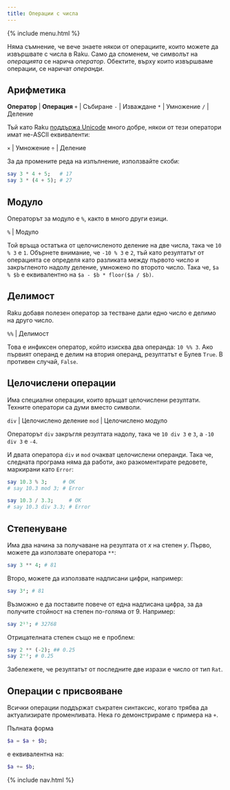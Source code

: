 ```yaml
---
title: Операции с числа
---
```


{% include menu.html %}

Няма съмнение, че вече знаете някои от операциите, които можете да извършвате с числа в Raku. Само да споменем, че символът на _операцията_ се нарича _оператор_. Обектите, върху които извършваме операции, се наричат _операнди_.

## Арифметика

**Оператор** | **Операция**
`+` | Събиране
`-` | Изваждане
`*` | Умножение
`/` | Деление

Тъй като Raku [поддържа Unicode](/bg/essentials/on-unicode) много добре, някои от тези оператори имат не-ASCII еквиваленти:

`×` | Умножение
`÷` | Деление

За да промените реда на изпълнение, използвайте скоби:

```raku
say 3 * 4 + 5;   # 17
say 3 * (4 + 5); # 27
```

## Модуло

Операторът за модуло е `%`, както в много други езици.

`%` | Модуло

Той връща остатъка от целочисленото деление на две числа, така че `10 % 3` е `1`. Обърнете внимание, че `-10 % 3` е `2`, тъй като резултатът от операцията се определя като разликата между първото число и закръгленото надолу деление, умножено по второто число. Така че, `$a % $b` е еквивалентно на `$a - $b * floor($a / $b)`.

## Делимост

Raku добавя полезен оператор за тестване дали едно число е делимо на друго число.

`%%` | Делимост

Това е инфиксен оператор, който изисква два операнда: `10 %% 3`. Ако първият операнд е делим на втория операнд, резултатът е Булев `True`. В противен случай, `False`.

## Целочислени операции

Има специални операции, които връщат целочислени резултати. Техните оператори са думи вместо символи.

`div` | Целочислено деление
`mod` | Целочислено модуло

Операторът `div` закръгля резултата надолу, така че `10 div 3` е `3`, а `-10 div 3` е `-4`.

И двата оператора `div` и `mod` очакват целочислени операнди. Така че, следната програма няма да работи, ако разкоментирате редовете, маркирани като `Error`:

```raku
say 10.3 % 3;     # OK
# say 10.3 mod 3; # Error

say 10.3 / 3.3;     # OK
# say 10.3 div 3.3; # Error
```

## Степенуване

Има два начина за получаване на резултата от _x_ на степен _y_. Първо, можете да използвате оператора `**`:

```raku
say 3 ** 4; # 81
```

Второ, можете да използвате надписани цифри, например:

```raku
say 3⁴; # 81
```

Възможно е да поставите повече от една надписана цифра, за да получите стойност на степен по-голяма от 9. Например:

```raku
say 2¹⁵; # 32768
```

Отрицателната степен също не е проблем:

```raku
say 2 ** (-2); ## 0.25
say 2⁻²; # 0.25
```

Забележете, че резултатът от последните две изрази е число от тип `Rat`.

## Операции с присвояване

Всички операции поддържат съкратен синтаксис, когато трябва да актуализирате променливата. Нека го демонстрираме с примера на `+`.

Пълната форма

```raku
$a = $a + $b;
```

е еквивалентна на:

```raku
$a += $b;
```

{% include nav.html %}